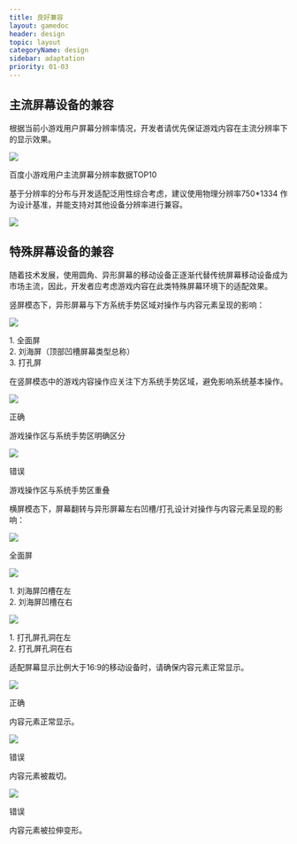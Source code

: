 ```yaml
---
title: 良好兼容
layout: gamedoc
header: design
topic: layout
categoryName: design
sidebar: adaptation
priority: 01-03
---
```



## 主流屏幕设备的兼容

根据当前小游戏用户屏幕分辨率情况，开发者请优先保证游戏内容在主流分辨率下的显示效果。
<div class="m-doc-custom-img">
	<div >
		<img src="/img/game/design/11.png"><p class="m-doc-custom-examples-text">百度小游戏用户主流屏幕分辨率数据TOP10</p>
	</div>
</div>

基于分辨率的分布与开发适配泛用性综合考虑，建议使用物理分辨率750*1334 作为设计基准，并能支持对其他设备分辨率进行兼容。
<div class="m-doc-custom-img">
	<div >
		<img src="/img/game/design/12.png"><p class="m-doc-custom-examples-text"></p>
	</div>
</div>





## 特殊屏幕设备的兼容

随着技术发展，使用圆角、异形屏幕的移动设备正逐渐代替传统屏幕移动设备成为市场主流，因此，开发者应考虑游戏内容在此类特殊屏幕环境下的适配效果。

竖屏模态下，异形屏幕与下方系统手势区域对操作与内容元素呈现的影响：
<div class="m-doc-custom-img">
	<div >
		<img src="/img/game/design/13.png"><p class="m-doc-custom-examples-text">1. 全面屏<br>2. 刘海屏（顶部凹槽屏幕类型总称）<br>3. 打孔屏</p>
	</div>
</div>

在竖屏模态中的游戏内容操作应关注下方系统手势区域，避免影响系统基本操作。
<div class="m-doc-custom-examples">
	<div class="m-doc-custom-examples-correct"><img src="/img/game/design/13-1.png">
		<p class="m-doc-custom-examples-title">正确</p><p class="m-doc-custom-examples-text">游戏操作区与系统手势区明确区分</p>
	</div>
	<div class="m-doc-custom-examples-error"><img src="/img/game/design/13-2.png">
		<p class="m-doc-custom-examples-title">错误</p><p class="m-doc-custom-examples-text">游戏操作区与系统手势区重叠</p>
    </div>
</div>

横屏模态下，屏幕翻转与异形屏幕左右凹槽/打孔设计对操作与内容元素呈现的影响：
<div class="m-doc-custom-img">
	<div >
		<img src="/img/game/design/14.png"><p class="m-doc-custom-examples-text">全面屏</p>
	</div>
</div>

<div class="m-doc-custom-img">
	<div >
		<img src="/img/game/design/15.png"><p class="m-doc-custom-examples-text">1. 刘海屏凹槽在左<br>2. 刘海屏凹槽在右</p>
	</div>
</div>

<div class="m-doc-custom-img">
	<div >
		<img src="/img/game/design/16.png"><p class="m-doc-custom-examples-text">1. 打孔屏孔洞在左<br>2. 打孔屏孔洞在右</p>
	</div>
</div>

适配屏幕显示比例大于16:9的移动设备时，请确保内容元素正常显示。
<div class="m-doc-custom-examples">
	<div class="m-doc-custom-examples-correct"><img src="/img/game/design/17-1.png">
		<p class="m-doc-custom-examples-title">正确</p><p class="m-doc-custom-examples-text">内容元素正常显示。</p>
	</div>
    <div class="m-doc-custom-examples-error"><img src="/img/game/design/17-2.png">
    	<p class="m-doc-custom-examples-title">错误</p><p class="m-doc-custom-examples-text">内容元素被裁切。</p>
    </div>
    <div class="m-doc-custom-examples-error"><img src="/img/game/design/17-3.png">
    	<p class="m-doc-custom-examples-title">错误</p><p class="m-doc-custom-examples-text">内容元素被拉伸变形。</p>
    </div>
</div>




